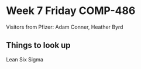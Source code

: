 # Week 7 Friday COMP-486
Visitors from Pfizer: Adam Conner, Heather Byrd

## Things to look up
Lean Six Sigma